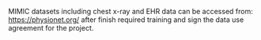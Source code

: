 MIMIC datasets including chest x-ray and EHR data can be accessed from: https://physionet.org/ after finish required training and sign the data use agreement for the project.